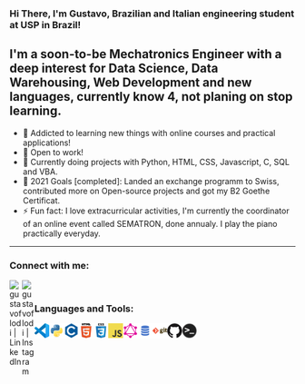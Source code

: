 ### Hi There, I'm Gustavo, Brazilian and Italian engineering student at USP in Brazil!

## I'm a soon-to-be Mechatronics Engineer with a deep interest for Data Science, Data Warehousing, Web Development and new languages, currently know 4, not planing on stop learning.

- 🔭 Addicted to learning new things with online courses and practical applications!
- 🌱 Open to work!
- 👯 Currently doing projects with Python, HTML, CSS, Javascript, C, SQL and VBA.
- 🥅 2021 Goals [completed]: Landed an exchange programm to Swiss, contributed more on Open-source projects and got my B2 Goethe Certificat.
- ⚡ Fun fact: I love extracurricular activities, I'm currently the coordinator of an online event called SEMATRON, done annualy.
I play the piano practically everyday.

---

### Connect with me:

[<img align="left" alt="gustavoflodi | LinkedIn" width="22px" src="https://cdn.jsdelivr.net/npm/simple-icons@v3/icons/linkedin.svg" />][linkedin]
[<img align="left" alt="gustavoflodi | Instagram" width="22px" src="https://cdn.jsdelivr.net/npm/simple-icons@v3/icons/instagram.svg" />][instagram]

<br>

### Languages and Tools:

<img align="left" alt="Visual Studio Code" width="26px" src="https://raw.githubusercontent.com/github/explore/80688e429a7d4ef2fca1e82350fe8e3517d3494d/topics/visual-studio-code/visual-studio-code.png" />
<img align="left" alt="Python" width="26px" src="https://github.com/devicons/devicon/blob/master/icons/python/python-original.svg" />
<img align="left" alt="C" width="26px" src="https://github.com/devicons/devicon/blob/master/icons/c/c-plain.svg" />
<img align="left" alt="HTML5" width="26px" src="https://raw.githubusercontent.com/github/explore/80688e429a7d4ef2fca1e82350fe8e3517d3494d/topics/html/html.png" />
<img align="left" alt="CSS3" width="26px" src="https://raw.githubusercontent.com/github/explore/80688e429a7d4ef2fca1e82350fe8e3517d3494d/topics/css/css.png" />
<img align="left" alt="JavaScript" width="26px" src="https://raw.githubusercontent.com/github/explore/80688e429a7d4ef2fca1e82350fe8e3517d3494d/topics/javascript/javascript.png" />
<img align="left" alt="GraphQL" width="26px" src="https://raw.githubusercontent.com/github/explore/80688e429a7d4ef2fca1e82350fe8e3517d3494d/topics/graphql/graphql.png" />
<img align="left" alt="SQL" width="26px" src="https://raw.githubusercontent.com/github/explore/80688e429a7d4ef2fca1e82350fe8e3517d3494d/topics/sql/sql.png" />
<img align="left" alt="Git" width="26px" src="https://raw.githubusercontent.com/github/explore/80688e429a7d4ef2fca1e82350fe8e3517d3494d/topics/git/git.png" />
<img align="left" alt="GitHub" width="26px" src="https://raw.githubusercontent.com/github/explore/78df643247d429f6cc873026c0622819ad797942/topics/github/github.png" />
<img align="left" alt="Terminal" width="26px" src="https://raw.githubusercontent.com/github/explore/80688e429a7d4ef2fca1e82350fe8e3517d3494d/topics/terminal/terminal.png" />





[instagram]: https://instagram.com/gustavofernandeslodi
[linkedin]: https://www.linkedin.com/in/gustavo-lodi-10479513a/
